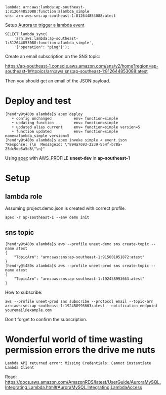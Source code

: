 	lambda: arn:aws:lambda:ap-southeast-1:812644853088:function:alambda_simple
	sns: arn:aws:sns:ap-southeast-1:812644853088:atest

Setup [Aurora to trigger a lambda event](https://docs.aws.amazon.com/AmazonRDS/latest/UserGuide/AuroraMySQL.Integrating.Lambda.html)

	SELECT lambda_sync(
		'arn:aws:lambda:ap-southeast-1:812644853088:function:alambda_simple',
		'{"operation": "ping"}');

Create an email subscription on the SNS topic:

https://ap-southeast-1.console.aws.amazon.com/sns/v2/home?region=ap-southeast-1#/topics/arn:aws:sns:ap-southeast-1:812644853088:atest

Then you should get an email of the JSON payload.

# Deploy and test

	[hendry@t480s alambda]$ apex deploy
	   • config unchanged          env= function=simple
	   • updating function         env= function=simple
	   • updated alias current     env= function=simple version=5
	   • function updated          env= function=simple name=alambda_simple version=5
	[hendry@t480s alambda]$ apex invoke simple < event.json
	"Response: {\n  MessageId: \"894a7693-2239-554f-b78a-25dc9de5a5d8\"\n}"

Using [apex](http://apex.run/) with AWS_PROFILE **uneet-dev** in **ap-southeast-1**

# Setup

## lambda role

Assuming project.demo.json is created with correct profile.

	apex -r ap-southeast-1 --env demo init

## sns topic

	[hendry@t480s alambda]$ aws --profile uneet-demo sns create-topic --name atest
	{
		"TopicArn": "arn:aws:sns:ap-southeast-1:915001051872:atest"
	}
	[hendry@t480s alambda]$ aws --profile uneet-prod sns create-topic --name atest
	{
		"TopicArn": "arn:aws:sns:ap-southeast-1:192458993663:atest"
	}

How to subscribe:

	aws --profile uneet-prod sns subscribe --protocol email --topic-arn arn:aws:sns:ap-southeast-1:192458993663:atest --notification-endpoint youremail@example.com

Don't forget to confirm the subscription.

# Wonderful world of time wasting permission errors the drive me nuts

	Lambda API returned error: Missing Credentials: Cannot instantiate Lambda Client

Read: https://docs.aws.amazon.com/AmazonRDS/latest/UserGuide/AuroraMySQL.Integrating.Lambda.html#AuroraMySQL.Integrating.LambdaAccess
